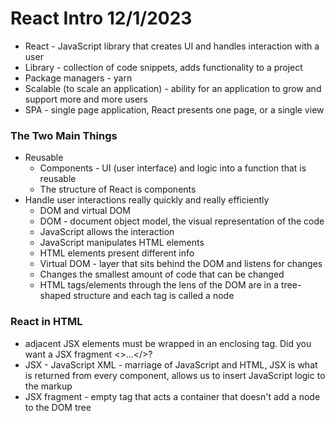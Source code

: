 # React Intro 12/1/2023

- React - JavaScript library that creates UI and handles interaction with a user
- Library - collection of code snippets, adds functionality to a project
- Package managers - yarn
- Scalable (to scale an application) - ability for an application to grow and support more and more users
- SPA - single page application, React presents one page, or a single view

### The Two Main Things

- Reusable
  - Components - UI (user interface) and logic into a function that is reusable
  - The structure of React is components
- Handle user interactions really quickly and really efficiently
  - DOM and virtual DOM
  - DOM - document object model, the visual representation of the code
  - JavaScript allows the interaction
  - JavaScript manipulates HTML elements
  - HTML elements present different info
  - Virtual DOM - layer that sits behind the DOM and listens for changes
  - Changes the smallest amount of code that can be changed
  - HTML tags/elements through the lens of the DOM are in a tree-shaped structure and each tag is called a node

### React in HTML

- adjacent JSX elements must be wrapped in an enclosing tag. Did you want a JSX fragment <>...</>?
- JSX - JavaScript XML - marriage of JavaScript and HTML, JSX is what is returned from every component, allows us to insert JavaScript logic to the markup
- JSX fragment - empty tag that acts a container that doesn't add a node to the DOM tree
